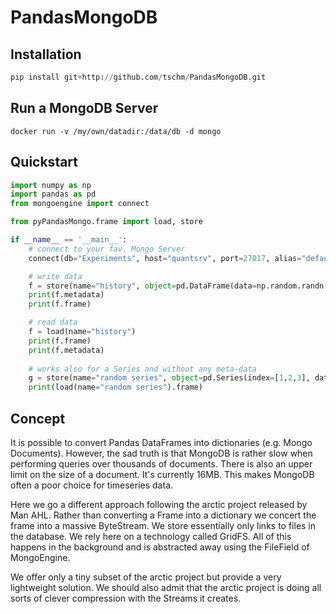 # PandasMongoDB


## Installation
```python
pip install git+http://github.com/tschm/PandasMongoDB.git
```

## Run a MongoDB Server
```
docker run -v /my/own/datadir:/data/db -d mongo
```
## Quickstart
```python
import numpy as np
import pandas as pd
from mongoengine import connect

from pyPandasMongo.frame import load, store

if __name__ == '__main__':
    # connect to your fav. Mongo Server
    connect(db="Experiments", host="quantsrv", port=27017, alias="default")

    # write data
    f = store(name="history", object=pd.DataFrame(data=np.random.randn(2000,2000)), metadata={"A": "Thomas"})
    print(f.metadata)
    print(f.frame)

    # read data
    f = load(name="history")
    print(f.frame)
    print(f.metadata)
    
    # works also for a Series and without any meta-data
    g = store(name="random series", object=pd.Series(index=[1,2,3], data=[1,2,3]))
    print(load(name="random series").frame)
```
## Concept
It is possible to convert Pandas DataFrames into dictionaries (e.g. Mongo Documents).
However, the sad truth is that MongoDB is rather slow when performing queries over thousands of documents.
There is also an upper limit on the size of a document. It's currently 16MB. This makes
MongoDB often a poor choice for timeseries data. 

Here we go a different approach following the arctic project released by Man AHL.
Rather than converting a Frame into a dictionary we concert the frame into a massive ByteStream.
We store essentially only links to files in the database. We rely here on a technology called GridFS.
All of this happens in the background and is abstracted away using the FileField of MongoEngine.

We offer only a tiny subset of the arctic project but provide a very lightweight solution.
We should also admit that the arctic project is doing all sorts of clever compression with the Streams it creates.
